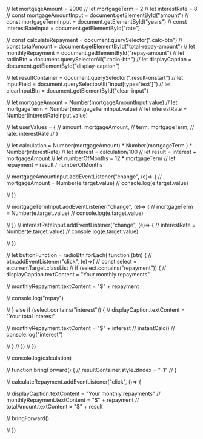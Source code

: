 
// let mortgageAmount = 2000
// let mortgageTerm = 2
// let interestRate = 8
// const mortgageAmountInput = document.getElementById("amount")
// const mortgageTermInput = document.getElementById("years")
// const interestRateInput = document.getElementById("rate")

// const calculateRepayment = document.querySelector(".calc-btn")
// const totalAmount = document.getElementById("total-repay-amount")
// let monthlyRepayment = document.getElementById("repay-amount")
// let radioBtn = document.querySelectorAll(".radio-btn")
// let displayCaption = document.getElementById("display-caption")

// let resultContainer = document.querySelector(".result-onstart")
// let inputField = document.querySelectorAll("input[type='text']")
// let clearInputBtn = document.getElementById("clear-input")

// let mortgageAmount = Number(mortgageAmountInput.value)
// let mortgageTerm = Number(mortgageTermInput.value) 
// let interestRate = Number(interestRateInput.value) 

// let userValues = {
//     amount: mortgageAmount,
//     term: mortgageTerm,
//     rate: interestRate
// }

// let calculation = Number(mortgageAmount) * Number(mortgageTerm ) * Number(interestRate)
// let interest = calculation/100
// let result = interest + mortgageAmount
// let numberOfMonths = 12 * mortgageTerm
// let repayment = result / numberOfMonths




// mortgageAmountInput.addEventListener("change", (e)=> {
//    mortgageAmount = Number(e.target.value)
//     console.log(e.target.value)

// })

// mortgageTermInput.addEventListener("change", (e)=> {
//     mortgageTerm = Number(e.target.value)
//     console.log(e.target.value)

// })
// interestRateInput.addEventListener("change", (e)=> {
//     interestRate = Number(e.target.value)
//     console.log(e.target.value)

    
// })


// let buttonFunction = radioBtn.forEach( function (btn) {
//     btn.addEventListener("click", (e)=>{
// const select = e.currentTarget.classList
// if (select.contains("repayment")) {
// displayCaption.textContent = "Your monthly repayments"

//  monthlyRepayment.textContent = "$" + repayment

// console.log("repay")


// } else if (select.contains("interest")) {
//     displayCaption.textContent = "Your total interest"

// monthlyRepayment.textContent = "$" + interest
// instantCalc()
//  console.log("interest")
 
// }
//     })
// })





// console.log(calculation)


// function bringForward() {
//     resultContainer.style.zIndex = "-1"
// }


// calculateRepayment.addEventListener("click", ()=> {

// displayCaption.textContent = "Your monthly repayments"
//     monthlyRepayment.textContent = "$" + repayment
//     totalAmount.textContent = "$" + result
     
//     bringForward()
  
// })

